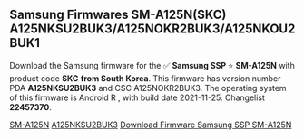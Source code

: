 <h2>Samsung Firmwares SM-A125N(SKC) A125NKSU2BUK3/A125NOKR2BUK3/A125NKOU2BUK1</h2>
Download the Samsung firmware for the ✅ <strong>Samsung SSP </strong> ⭐ <strong>SM-A125N</strong> with product code <strong>SKC</strong> <strong> from South Korea</strong>. This firmware has version number PDA <strong>A125NKSU2BUK3</strong> and CSC A125NOKR2BUK3. The operating system of this firmware is Android R , with build date 2021-11-25. Changelist <strong>22457370</strong>.


[SM-A125N](https://samfirm.shop/samsung/model/SM-A125N)
[A125NKSU2BUK3](https://samfirm.shop/samsung/pda/A125NKSU2BUK3)
[Download Firmware Samsung SSP SM-A125N](https://samfirm.shop/samsung/firmware/477495)
